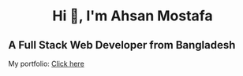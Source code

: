 # <div style="text-align:center"> Hi 👋, I'm Ahsan Mostafa</div>

## A Full Stack Web Developer from Bangladesh

My portfolio: <a href="https://ahsanmostafaportfolio.netlify.app/">Click here</a>
